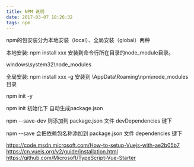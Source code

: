 ```yaml
---
title: NPM 说明
date: 2017-03-07 18:26:32
tags: npm 
--- 
```

 
 npm的包安装分为本地安装（local）、全局安装（global）两种  

 本地安装:
 npm install xxx 安装到命令行所在目录的node_module目录。

 windows\system32\node_modules

 全局安装:
 npm install xxx  -g 安装到 \AppData\Roaming\npm\node_modules目录

 npm init -y

 npm init 初始化下 自动生成package.json

 npm --save-dev  则添加到 package.json 文件 devDependencies 键下

 npm --save  会把依赖包名称添加到 package.json 文件 dependencies 键下

 https://code.msdn.microsoft.com/How-to-setup-Vuejs-with-ae2b05b7  
 https://cn.vuejs.org/v2/guide/installation.html  
 https://github.com/Microsoft/TypeScript-Vue-Starter